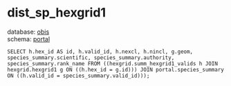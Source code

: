 # dist_sp_hexgrid1
database: [obis](../)  
schema: [portal](portal)  

    SELECT h.hex_id AS id, h.valid_id, h.nexcl, h.nincl, g.geom, species_summary.scientific, species_summary.authority, species_summary.rank_name FROM ((hexgrid.summ_hexgrid1_valids h JOIN hexgrid.hexgrid1 g ON ((h.hex_id = g.id))) JOIN portal.species_summary ON ((h.valid_id = species_summary.valid_id)));
